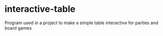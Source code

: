 # interactive-table
Program used in a project to make a simple table interactive for parties and board games
